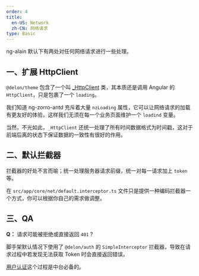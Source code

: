 ```yaml
---
order: 4
title:
  en-US: Network
  zh-CN: 网络请求
type: Basic
---
```


ng-alain 默认下有两处对任何网络请求进行一些处理。

## 一、扩展 HttpClient

`@delon/theme` 包含了一个叫 [_HttpClient](//github.com/cipchk/delon/blob/master/src/core/theme/services/http/http.client.ts) 类，其本质还是调用 Angular 的 `HttpClient`，只是包裹了一个 `loading`。

我们知道 ng-zorro-antd 充斥着大量 `nzLoading` 属性，它可以让网络请求的加载有更友好的体验，这样我们无须在每一个业务页面维护一个 `loadind` 变量。

当然，不光如此，`_HttpClient` 还统一处理了所有时间数据格式为时间戳，这对于前端后离的状态下保证数据的一致性有很好的作用。

## 二、默认拦截器

拦截器的好处不言而喻；统一处理服务器请求前缀，统一对每一请求加上 `token` 等。

在 `src/app/core/net/default.interceptor.ts` 文件只是提供一种编码拦截器一个方式，你可以根据你自己的需求做调整。

## 三、QA

**Q：** 请求可能被拒绝或直接返回 `401` ?

脚手架默认情况下使用了 `@delon/auth` 的 `SimpleInterceptor` 拦截器，导致在请求过程中若发现无法获取 Token 时会直接返回错误。

[用户认证](//ng-alain.com/docs/auth)这个过程是中台必备的。
